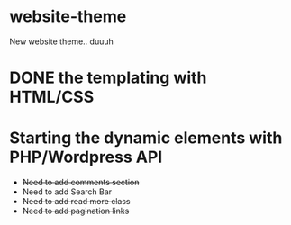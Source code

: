 # website-theme
New website theme.. duuuh


# DONE the templating with HTML/CSS
# Starting the dynamic elements with PHP/Wordpress API


* <s>Need to add comments section</s>
* Need to add Search Bar
* <s>Need to add read more class</s>
* <s>Need to add pagination links</s>